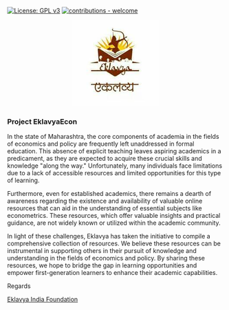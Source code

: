 [![License: GPL v3](https://img.shields.io/badge/License-GPLv3-blue.svg)](https://www.gnu.org/licenses/gpl-3.0)
[![contributions - welcome](https://img.shields.io/badge/contributions-welcome-blue)](/CONTRIBUTING.md "Go to contributions doc")

<div align="center">

[![EklavyaEcon](https://github.com/EklavyaEcon/EklavyaEcon.github.io/blob/main/assets/img/Eklavya.jpg)](EklavyaEcon.github.io)

</div>

### Project EklavyaEcon

In the state of Maharashtra, the core components of academia in the fields of economics and policy are frequently left unaddressed in formal education. This absence of explicit teaching leaves aspiring academics in a predicament, as they are expected to acquire these crucial skills and knowledge "along the way." Unfortunately, many individuals face limitations due to a lack of accessible resources and limited opportunities for this type of learning.

Furthermore, even for established academics, there remains a dearth of awareness regarding the existence and availability of valuable online resources that can aid in the understanding of essential subjects like econometrics. These resources, which offer valuable insights and practical guidance, are not widely known or utilized within the academic community.

In light of these challenges, Eklavya has taken the initiative to compile a comprehensive collection of resources. We believe these resources can be instrumental in supporting others in their pursuit of knowledge and understanding in the fields of economics and policy. By sharing these resources, we hope to bridge the gap in learning opportunities and empower first-generation learners to enhance their academic capabilities.

Regards 

[Eklavya India Foundation](https://eklavyaindia.org/)

